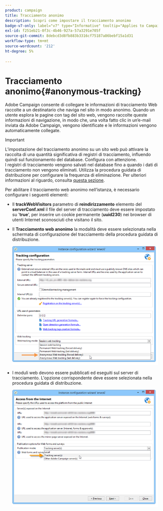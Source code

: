 ```yaml
---
product: campaign
title: Tracciamento anonimo
description: Scopri come impostare il tracciamento anonimo
badge-v7-only: label="v7" type="Informative" tooltip="Applies to Campaign Classic v7 only"
exl-id: f251eb21-0f3c-4b46-927a-57a3291e705f
source-git-commit: 8debcd3d8fb883b3316cf75187a86bebf15a1d31
workflow-type: tm+mt
source-wordcount: '212'
ht-degree: 5%

---
```


# Tracciamento anonimo{#anonymous-tracking}

Adobe Campaign consente di collegare le informazioni di tracciamento Web raccolte a un destinatario che naviga nel sito in modo anonimo. Quando un utente esplora le pagine con tag del sito web, vengono raccolte queste informazioni di navigazione, in modo che, una volta fatto clic in un’e-mail inviata da Adobe Campaign, vengono identificate e le informazioni vengono automaticamente collegate.

>[!IMPORTANT]
>
>L’impostazione del tracciamento anonimo su un sito web può attivare la raccolta di una quantità significativa di registri di tracciamento, influendo quindi sul funzionamento del database. Configura con attenzione.\
>I registri di tracciamento vengono salvati nel database fino a quando i dati di tracciamento non vengono eliminati. Utilizza la procedura guidata di distribuzione per configurare la frequenza di eliminazione. Per ulteriori informazioni al riguardo, consulta [questa sezione](../../installation/using/deploying-an-instance.md#purging-data).

Per abilitare il tracciamento web anonimo nell’istanza, è necessario configurare i seguenti elementi:

* Il **trackWebVisitors** parametro di **reindirizzamento** elemento del **serverConf.xml** il file del server di tracciamento deve essere impostato su &#39;**true**&#39;, per inserire un cookie permanente (**uuid230**) nei browser di utenti Internet sconosciuti che visitano il sito.
* Il **Tracciamento web anonimo** la modalità deve essere selezionata nella schermata di configurazione del tracciamento della procedura guidata di distribuzione.

   ![](assets/webtracking_anonymous_set.png)

* I moduli web devono essere pubblicati ed eseguiti sul server di tracciamento. L&#39;opzione corrispondente deve essere selezionata nella procedura guidata di distribuzione.

   ![](assets/webtracking_publication_set_for_webapps.png)
